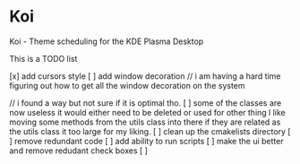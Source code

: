 # Koi
Koi - Theme scheduling for the KDE Plasma Desktop

This is a TODO list 

[x] add cursors style 
[ ] add window decoration // i am having a hard time figuring out how to get all the window decoration on the system 

// i found a way but not sure if it is optimal tho.
[ ] some of the classes are now useless it would either need to be deleted or used for other thing l
like moving some methods from the utils class into there if they are related as the utils class it too large for my liking.
[ ] clean up the cmakelists directory 
[ ] remove redundant code 
[ ] add ability to run scripts 
[ ] make the ui better and remove redudant check boxes 
[ ] 
